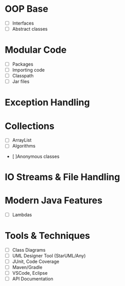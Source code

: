# OOP Base
- [ ]  Interfaces
- [ ]  Abstract classes
# Modular Code
- [ ] Packages 
- [ ] Importing code
- [ ] Classpath
- [ ] Jar files
# Exception Handling

# Collections
- [ ] ArrayList
- [ ] Algorithms
- [ ]Anonymous classes

# IO Streams & File Handling

# Modern Java Features
- [ ] Lambdas

# Tools & Techniques
- [ ] Class Diagrams
- [ ] UML Designer Tool (StarUML/Any)
- [ ] JUnit, Code Coverage
- [ ] Maven/Gradle
- [ ] VSCode, Eclipse
- [ ] API Documentation 